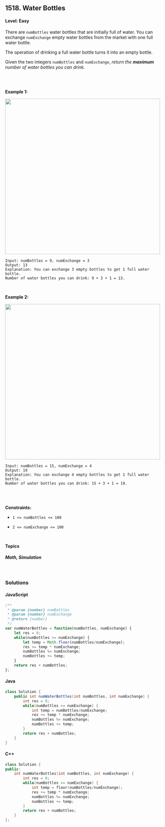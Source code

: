 ## 1518. Water Bottles
#### Level: Easy


There are `numBottles` water bottles that are initially full of water. You can exchange `numExchange` empty water bottles from the market with one full water bottle.

The operation of drinking a full water bottle turns it into an empty bottle.

Given the two integers `numBottles` and `numExchange`, *return the **maximum** number of water bottles you can drink.*

<br><br>


**Example 1:** 

<img src="https://assets.leetcode.com/uploads/2020/07/01/sample_1_1875.png" width="500px"/>  <br>  

```
Input: numBottles = 9, numExchange = 3
Output: 13
Explanation: You can exchange 3 empty bottles to get 1 full water bottle.
Number of water bottles you can drink: 9 + 3 + 1 = 13.
```

<br> 


**Example 2:**

<img src="https://assets.leetcode.com/uploads/2020/07/01/sample_2_1875.png" width="500px"/>  <br>  

```
Input: numBottles = 15, numExchange = 4
Output: 19
Explanation: You can exchange 4 empty bottles to get 1 full water bottle. 
Number of water bottles you can drink: 15 + 3 + 1 = 19.
```

<br>


<!-- **Example 3:** 

<!-- <img src="https://assets.leetcode.com/uploads/2020/01/15/sample_3_1684.png" width="540px"/>  <br>   

```
Input, Output, Explanation
```

<br>  -->


<br>

**Constraints:**
- `1 <= numBottles <= 100`

- `2 <= numExchange <= 100`


<br>

**Topics** 

##### Math, Simulation


<br>

### Solutions

#### JavaScript
```javascript
/**
 * @param {number} numBottles
 * @param {number} numExchange
 * @return {number}
 */
var numWaterBottles = function(numBottles, numExchange) {
    let res = 0;
    while(numBottles >= numExchange) {
        let temp = Math.floor(numBottles/numExchange);
        res += temp * numExchange;
        numBottles %= numExchange;
        numBottles += temp;
    }
    return res + numBottles;
};
```

#### Java
```java
class Solution {
    public int numWaterBottles(int numBottles, int numExchange) {
        int res = 0;
        while(numBottles >= numExchange) {
            int temp = numBottles/numExchange;
            res += temp * numExchange;
            numBottles %= numExchange;
            numBottles += temp;
        }
        return res + numBottles;
    }
}
```

#### C++
```c++
class Solution {
public:
    int numWaterBottles(int numBottles, int numExchange) {
        int res = 0;
        while(numBottles >= numExchange) {
            int temp = floor(numBottles/numExchange);
            res += temp * numExchange;
            numBottles %= numExchange;
            numBottles += temp;
        }
        return res + numBottles;
    }
};
```